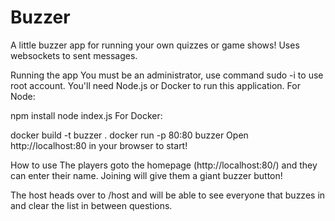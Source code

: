 # Buzzer
A little buzzer app for running your own quizzes or game shows! Uses websockets to sent messages.

Running the app
You must be an administrator, use command sudo -i to use root account.
You'll need Node.js or Docker to run this application. For Node:

npm install
node index.js
For Docker:

docker build -t buzzer .
docker run -p 80:80 buzzer
Open http://localhost:80 in your browser to start!

How to use
The players goto the homepage (http://localhost:80/) and they can enter their name. Joining will give them a giant buzzer button!

The host heads over to /host and will be able to see everyone that buzzes in and clear the list in between questions.
